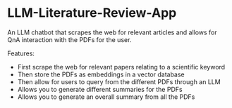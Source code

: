 # LLM-Literature-Review-App
An LLM chatbot that scrapes the web for relevant articles and allows for QnA interaction with the PDFs for the user.

Features:

* First scrape the web for relevant papers relating to a scientific keyword
* Then store the PDFs as embeddings in a vector database
* Then allow for users to query from the different PDFs through an LLM
* Allows you to generate different summaries for the PDFs
* Allows you to generate an overall summary from all the PDFs 
